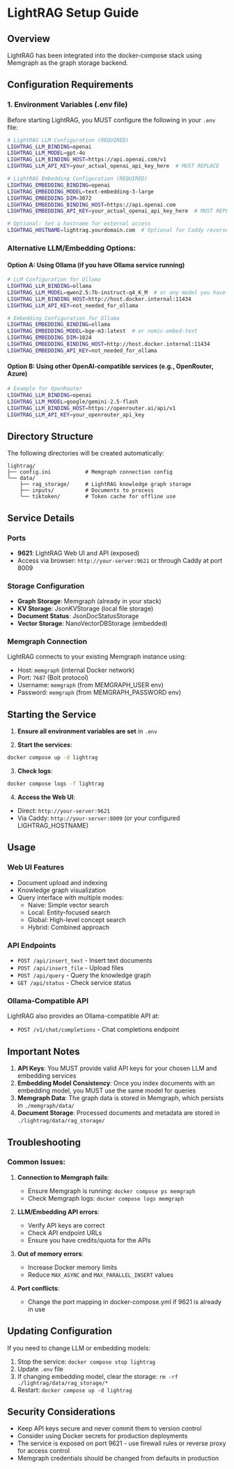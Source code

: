 # LightRAG Setup Guide

## Overview
LightRAG has been integrated into the docker-compose stack using Memgraph as the graph storage backend.

## Configuration Requirements

### 1. Environment Variables (.env file)
Before starting LightRAG, you MUST configure the following in your `.env` file:

```bash
# LightRAG LLM Configuration (REQUIRED)
LIGHTRAG_LLM_BINDING=openai
LIGHTRAG_LLM_MODEL=gpt-4o
LIGHTRAG_LLM_BINDING_HOST=https://api.openai.com/v1
LIGHTRAG_LLM_API_KEY=your_actual_openai_api_key_here  # MUST REPLACE

# LightRAG Embedding Configuration (REQUIRED)
LIGHTRAG_EMBEDDING_BINDING=openai
LIGHTRAG_EMBEDDING_MODEL=text-embedding-3-large
LIGHTRAG_EMBEDDING_DIM=3072
LIGHTRAG_EMBEDDING_BINDING_HOST=https://api.openai.com
LIGHTRAG_EMBEDDING_API_KEY=your_actual_openai_api_key_here  # MUST REPLACE

# Optional: Set a hostname for external access
LIGHTRAG_HOSTNAME=lightrag.yourdomain.com  # Optional for Caddy reverse proxy
```

### Alternative LLM/Embedding Options:

#### Option A: Using Ollama (if you have Ollama service running)
```bash
# LLM Configuration for Ollama
LIGHTRAG_LLM_BINDING=ollama
LIGHTRAG_LLM_MODEL=qwen2.5:7b-instruct-q4_K_M  # or any model you have
LIGHTRAG_LLM_BINDING_HOST=http://host.docker.internal:11434
LIGHTRAG_LLM_API_KEY=not_needed_for_ollama

# Embedding Configuration for Ollama
LIGHTRAG_EMBEDDING_BINDING=ollama
LIGHTRAG_EMBEDDING_MODEL=bge-m3:latest  # or nomic-embed-text
LIGHTRAG_EMBEDDING_DIM=1024
LIGHTRAG_EMBEDDING_BINDING_HOST=http://host.docker.internal:11434
LIGHTRAG_EMBEDDING_API_KEY=not_needed_for_ollama
```

#### Option B: Using other OpenAI-compatible services (e.g., OpenRouter, Azure)
```bash
# Example for OpenRouter
LIGHTRAG_LLM_BINDING=openai
LIGHTRAG_LLM_MODEL=google/gemini-2.5-flash
LIGHTRAG_LLM_BINDING_HOST=https://openrouter.ai/api/v1
LIGHTRAG_LLM_API_KEY=your_openrouter_api_key
```

## Directory Structure
The following directories will be created automatically:
```
lightrag/
├── config.ini           # Memgraph connection config
└── data/
    ├── rag_storage/     # LightRAG knowledge graph storage
    ├── inputs/          # Documents to process
    └── tiktoken/        # Token cache for offline use
```

## Service Details

### Ports
- **9621**: LightRAG Web UI and API (exposed)
- Access via browser: `http://your-server:9621` or through Caddy at port 8009

### Storage Configuration
- **Graph Storage**: Memgraph (already in your stack)
- **KV Storage**: JsonKVStorage (local file storage)
- **Document Status**: JsonDocStatusStorage
- **Vector Storage**: NanoVectorDBStorage (embedded)

### Memgraph Connection
LightRAG connects to your existing Memgraph instance using:
- Host: `memgraph` (internal Docker network)
- Port: `7687` (Bolt protocol)
- Username: `memgraph` (from MEMGRAPH_USER env)
- Password: `memgraph` (from MEMGRAPH_PASSWORD env)

## Starting the Service

1. **Ensure all environment variables are set** in `.env`

2. **Start the services**:
```bash
docker compose up -d lightrag
```

3. **Check logs**:
```bash
docker compose logs -f lightrag
```

4. **Access the Web UI**:
- Direct: `http://your-server:9621`
- Via Caddy: `http://your-server:8009` (or your configured LIGHTRAG_HOSTNAME)

## Usage

### Web UI Features
- Document upload and indexing
- Knowledge graph visualization
- Query interface with multiple modes:
  - Naive: Simple vector search
  - Local: Entity-focused search
  - Global: High-level concept search
  - Hybrid: Combined approach

### API Endpoints
- `POST /api/insert_text` - Insert text documents
- `POST /api/insert_file` - Upload files
- `POST /api/query` - Query the knowledge graph
- `GET /api/status` - Check service status

### Ollama-Compatible API
LightRAG also provides an Ollama-compatible API at:
- `POST /v1/chat/completions` - Chat completions endpoint

## Important Notes

1. **API Keys**: You MUST provide valid API keys for your chosen LLM and embedding services
2. **Embedding Model Consistency**: Once you index documents with an embedding model, you MUST use the same model for queries
3. **Memgraph Data**: The graph data is stored in Memgraph, which persists in `./memgraph/data/`
4. **Document Storage**: Processed documents and metadata are stored in `./lightrag/data/rag_storage/`

## Troubleshooting

### Common Issues:

1. **Connection to Memgraph fails**:
   - Ensure Memgraph is running: `docker compose ps memgraph`
   - Check Memgraph logs: `docker compose logs memgraph`

2. **LLM/Embedding API errors**:
   - Verify API keys are correct
   - Check API endpoint URLs
   - Ensure you have credits/quota for the APIs

3. **Out of memory errors**:
   - Increase Docker memory limits
   - Reduce `MAX_ASYNC` and `MAX_PARALLEL_INSERT` values

4. **Port conflicts**:
   - Change the port mapping in docker-compose.yml if 9621 is already in use

## Updating Configuration

If you need to change LLM or embedding models:
1. Stop the service: `docker compose stop lightrag`
2. Update `.env` file
3. If changing embedding model, clear the storage: `rm -rf ./lightrag/data/rag_storage/*`
4. Restart: `docker compose up -d lightrag`

## Security Considerations

- Keep API keys secure and never commit them to version control
- Consider using Docker secrets for production deployments
- The service is exposed on port 9621 - use firewall rules or reverse proxy for access control
- Memgraph credentials should be changed from defaults in production